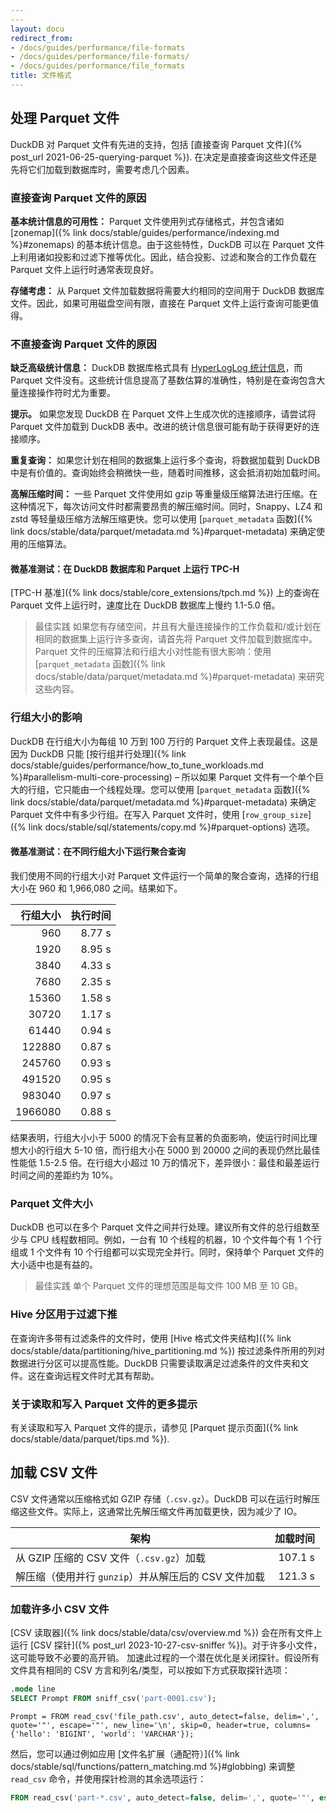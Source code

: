 ```yaml
---
---
layout: docu
redirect_from:
- /docs/guides/performance/file-formats
- /docs/guides/performance/file-formats/
- /docs/guides/performance/file_formats
title: 文件格式
---
```


## 处理 Parquet 文件

DuckDB 对 Parquet 文件有先进的支持，包括 [直接查询 Parquet 文件]({% post_url 2021-06-25-querying-parquet %}).
在决定是直接查询这些文件还是先将它们加载到数据库时，需要考虑几个因素。

### 直接查询 Parquet 文件的原因

**基本统计信息的可用性：** Parquet 文件使用列式存储格式，并包含诸如 [zonemap]({% link docs/stable/guides/performance/indexing.md %}#zonemaps) 的基本统计信息。由于这些特性，DuckDB 可以在 Parquet 文件上利用诸如投影和过滤下推等优化。因此，结合投影、过滤和聚合的工作负载在 Parquet 文件上运行时通常表现良好。

**存储考虑：** 从 Parquet 文件加载数据将需要大约相同的空间用于 DuckDB 数据库文件。因此，如果可用磁盘空间有限，直接在 Parquet 文件上运行查询可能更值得。

### 不直接查询 Parquet 文件的原因

**缺乏高级统计信息：** DuckDB 数据库格式具有 [HyperLogLog 统计信息](https://en.wikipedia.org/wiki/HyperLogLog)，而 Parquet 文件没有。这些统计信息提高了基数估算的准确性，特别是在查询包含大量连接操作符时尤为重要。

**提示。** 如果您发现 DuckDB 在 Parquet 文件上生成次优的连接顺序，请尝试将 Parquet 文件加载到 DuckDB 表中。改进的统计信息很可能有助于获得更好的连接顺序。

**重复查询：** 如果您计划在相同的数据集上运行多个查询，将数据加载到 DuckDB 中是有价值的。查询始终会稍微快一些，随着时间推移，这会抵消初始加载时间。

**高解压缩时间：** 一些 Parquet 文件使用如 gzip 等重量级压缩算法进行压缩。在这种情况下，每次访问文件时都需要昂贵的解压缩时间。同时，Snappy、LZ4 和 zstd 等轻量级压缩方法解压缩更快。您可以使用 [`parquet_metadata` 函数]({% link docs/stable/data/parquet/metadata.md %}#parquet-metadata) 来确定使用的压缩算法。

#### 微基准测试：在 DuckDB 数据库和 Parquet 上运行 TPC-H

[TPC-H 基准]({% link docs/stable/core_extensions/tpch.md %}) 上的查询在 Parquet 文件上运行时，速度比在 DuckDB 数据库上慢约 1.1-5.0 倍。

> 最佳实践 如果您有存储空间，并且有大量连接操作的工作负载和/或计划在相同的数据集上运行许多查询，请首先将 Parquet 文件加载到数据库中。Parquet 文件的压缩算法和行组大小对性能有很大影响：使用 [`parquet_metadata` 函数]({% link docs/stable/data/parquet/metadata.md %}#parquet-metadata) 来研究这些内容。

### 行组大小的影响

DuckDB 在行组大小为每组 10 万到 100 万行的 Parquet 文件上表现最佳。这是因为 DuckDB 只能 [按行组并行处理]({% link docs/stable/guides/performance/how_to_tune_workloads.md %}#parallelism-multi-core-processing) – 所以如果 Parquet 文件有一个单个巨大的行组，它只能由一个线程处理。您可以使用 [`parquet_metadata` 函数]({% link docs/stable/data/parquet/metadata.md %}#parquet-metadata) 来确定 Parquet 文件中有多少行组。在写入 Parquet 文件时，使用 [`row_group_size`]({% link docs/stable/sql/statements/copy.md %}#parquet-options) 选项。

#### 微基准测试：在不同行组大小下运行聚合查询

我们使用不同的行组大小对 Parquet 文件运行一个简单的聚合查询，选择的行组大小在 960 和 1,966,080 之间。结果如下。

| 行组大小 | 执行时间 |
|---------------:|---------------:|
| 960            | 8.77 s         |
| 1920           | 8.95 s         |
| 3840           | 4.33 s         |
| 7680           | 2.35 s         |
| 15360          | 1.58 s         |
| 30720          | 1.17 s         |
| 61440          | 0.94 s         |
| 122880         | 0.87 s         |
| 245760         | 0.93 s         |
| 491520         | 0.95 s         |
| 983040         | 0.97 s         |
| 1966080        | 0.88 s         |

结果表明，行组大小小于 5000 的情况下会有显著的负面影响，使运行时间比理想大小的行组大 5-10 倍，而行组大小在 5000 到 20000 之间的表现仍然比最佳性能低 1.5-2.5 倍。在行组大小超过 10 万的情况下，差异很小：最佳和最差运行时间之间的差距约为 10%。

### Parquet 文件大小

DuckDB 也可以在多个 Parquet 文件之间并行处理。建议所有文件的总行组数至少与 CPU 线程数相同。例如，一台有 10 个线程的机器，10 个文件每个有 1 个行组或 1 个文件有 10 个行组都可以实现完全并行。同时，保持单个 Parquet 文件的大小适中也是有益的。

> 最佳实践 单个 Parquet 文件的理想范围是每文件 100 MB 至 10 GB。

### Hive 分区用于过滤下推

在查询许多带有过滤条件的文件时，使用 [Hive 格式文件夹结构]({% link docs/stable/data/partitioning/hive_partitioning.md %}) 按过滤条件所用的列对数据进行分区可以提高性能。DuckDB 只需要读取满足过滤条件的文件夹和文件。这在查询远程文件时尤其有帮助。

### 关于读取和写入 Parquet 文件的更多提示

有关读取和写入 Parquet 文件的提示，请参见 [Parquet 提示页面]({% link docs/stable/data/parquet/tips.md %}).

## 加载 CSV 文件

CSV 文件通常以压缩格式如 GZIP 存储（`.csv.gz`）。DuckDB 可以在运行时解压缩这些文件。实际上，这通常比先解压缩文件再加载更快，因为减少了 IO。

| 架构 | 加载时间 |
|---|--:|
| 从 GZIP 压缩的 CSV 文件（`.csv.gz`）加载 | 107.1 s |
| 解压缩（使用并行 `gunzip`）并从解压后的 CSV 文件加载 | 121.3 s |

### 加载许多小 CSV 文件

[CSV 读取器]({% link docs/stable/data/csv/overview.md %}) 会在所有文件上运行 [CSV 探针]({% post_url 2023-10-27-csv-sniffer %})。对于许多小文件，这可能导致不必要的高开销。
加速此过程的一个潜在优化是关闭探针。假设所有文件具有相同的 CSV 方言和列名/类型，可以按如下方式获取探针选项：

```sql
.mode line
SELECT Prompt FROM sniff_csv('part-0001.csv');
```

```text
Prompt = FROM read_csv('file_path.csv', auto_detect=false, delim=',', quote='"', escape='"', new_line='\n', skip=0, header=true, columns={'hello': 'BIGINT', 'world': 'VARCHAR'});
```

然后，您可以通过例如应用 [文件名扩展（通配符）]({% link docs/stable/sql/functions/pattern_matching.md %}#globbing) 来调整 `read_csv` 命令，并使用探针检测的其余选项运行：

```sql
FROM read_csv('part-*.csv', auto_detect=false, delim=',', quote='"', escape='"', new_line='\n', skip=0, header=true, columns={'hello': 'BIGINT', 'world': 'VARCHAR'});
```